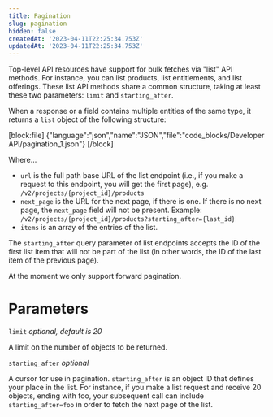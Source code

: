 ```yaml
---
title: Pagination
slug: pagination
hidden: false
createdAt: '2023-04-11T22:25:34.753Z'
updatedAt: '2023-04-11T22:25:34.753Z'
---
```

Top-level API resources have support for bulk fetches via "list" API methods. For instance, you can list products, list entitlements, and list offerings. These list API methods share a common structure, taking at least these two parameters: `limit` and `starting_after`.

When a response or a field contains multiple entities of the same type, it returns a `list` object of the following structure:

[block:file]
{"language":"json","name":"JSON","file":"code_blocks/Developer API/pagination_1.json"}
[/block]



Where…

- `url` is the full path base URL of the list endpoint (i.e., if you make a request to this endpoint, you will get the first page), e.g. `/v2/projects/{project_id}/products`
- `next_page` is the URL for the next page, if there is one. If there is no next page, the `next_page` field will not be present. Example: `/v2/projects/{project_id}/products?starting_after={last_id}`
- `items` is an array of the entries of the list.

The `starting_after` query parameter of list endpoints accepts the ID of the first list item that will not be part of the list (in other words, the ID of the last item of the previous page).

At the moment we only support forward pagination.

# Parameters

`limit` _optional, default is 20_

A limit on the number of objects to be returned.

`starting_after` _optional_

A cursor for use in pagination. `starting_after` is an object ID that defines your place in the list. For instance, if you make a list request and receive 20 objects, ending with foo, your subsequent call can include `starting_after=foo` in order to fetch the next page of the list.